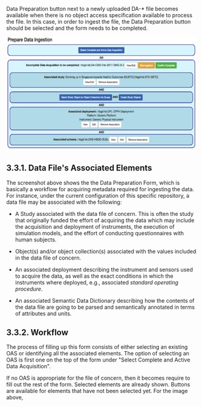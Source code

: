 Data Preparation button next to a newly uploaded DA-* file becomes available when there is no object access specification available to process the file. In this case, in order to ingest the file, the Data Preparation button should be selected and the form needs to be completed. 

![](https://raw.githubusercontent.com/paulopinheiro1234/hadatac-screenshots/master/Sec3/DataPreparation.png)  

## 3.3.1. Data File's Associated Elements

The screenshot above shows the the Data Preparation Form, which is basically a workflow for acquiring metadata required for ingesting the data. For instance, under the current configuration of this specific repository, a data file may be associated with the following:

* A Study associated with the data file of concern. This is often the study that originally funded the effort of acquiring the data which may include the acquisition and deployment of instruments, the execution of simulation models, and the effort of conducting questionnaires with human subjects.  

* Object(s) and/or object collection(s) associated with the values included in the data file of concern.

* An associated deployment describing the instrument and sensors used to acquire the data, as well as the exact conditions in which the instruments where deployed, e.g., associated _standard operating procedure_. 

* An associated Semantic Data Dictionary describing how the contents of the data file are going to be parsed and semantically annotated in terms of attributes and units. 

## 3.3.2. Workflow

The process of filling up this form consists of either selecting an existing OAS or identifying all the associated elements. The option of selecting an OAS is first one on the top of the form under "Select Complete and Active Data Acquisition".

If no OAS is appropriate for the file of concern, then it becomes require to fill out the rest of the form. Selected elements are already shown. Buttons are available for elements that have not been selected yet. For the image above,  
